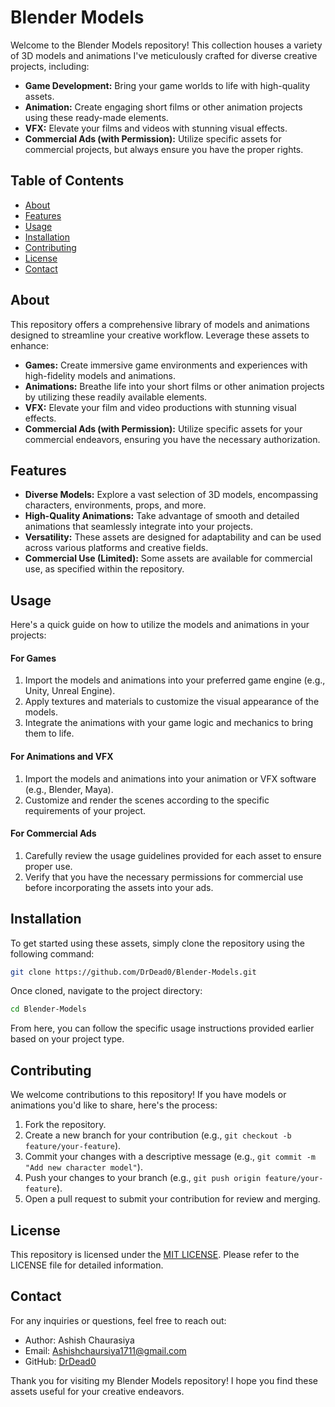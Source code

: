 
# Blender Models

Welcome to the Blender Models repository! This collection houses a variety of 3D models and animations I've meticulously crafted for diverse creative projects, including:

* **Game Development:** Bring your game worlds to life with high-quality assets.
* **Animation:** Create engaging short films or other animation projects using these ready-made elements.
* **VFX:** Elevate your films and videos with stunning visual effects.
* **Commercial Ads (with Permission):** Utilize specific assets for commercial projects, but always ensure you have the proper rights.

## Table of Contents

* [About](#about)
* [Features](#features)
* [Usage](#usage)
* [Installation](#installation)
* [Contributing](#contributing)
* [License](#license)
* [Contact](#contact)

## About

This repository offers a comprehensive library of models and animations designed to streamline your creative workflow. Leverage these assets to enhance:

* **Games:** Create immersive game environments and experiences with high-fidelity models and animations.
* **Animations:** Breathe life into your short films or other animation projects by utilizing these readily available elements.
* **VFX:** Elevate your film and video productions with stunning visual effects.
* **Commercial Ads (with Permission):** Utilize specific assets for your commercial endeavors, ensuring you have the necessary authorization.

## Features

* **Diverse Models:** Explore a vast selection of 3D models, encompassing characters, environments, props, and more.
* **High-Quality Animations:** Take advantage of smooth and detailed animations that seamlessly integrate into your projects.
* **Versatility:** These assets are designed for adaptability and can be used across various platforms and creative fields.
* **Commercial Use (Limited):** Some assets are available for commercial use, as specified within the repository.

## Usage

Here's a quick guide on how to utilize the models and animations in your projects:

#### For Games

1. Import the models and animations into your preferred game engine (e.g., Unity, Unreal Engine).
2. Apply textures and materials to customize the visual appearance of the models.
3. Integrate the animations with your game logic and mechanics to bring them to life.

#### For Animations and VFX

1. Import the models and animations into your animation or VFX software (e.g., Blender, Maya).
2. Customize and render the scenes according to the specific requirements of your project.

#### For Commercial Ads

1. Carefully review the usage guidelines provided for each asset to ensure proper use.
2. Verify that you have the necessary permissions for commercial use before incorporating the assets into your ads.

## Installation

To get started using these assets, simply clone the repository using the following command:

```bash
git clone https://github.com/DrDead0/Blender-Models.git
```

Once cloned, navigate to the project directory:

```bash
cd Blender-Models
```

From here, you can follow the specific usage instructions provided earlier based on your project type.

## Contributing

We welcome contributions to this repository! If you have models or animations you'd like to share, here's the process:

1. Fork the repository.
2. Create a new branch for your contribution (e.g., `git checkout -b feature/your-feature`).
3. Commit your changes with a descriptive message (e.g., `git commit -m "Add new character model"`).
4. Push your changes to your branch (e.g., `git push origin feature/your-feature`).
5. Open a pull request to submit your contribution for review and merging.

## License

This repository is licensed under the [MIT LICENSE](https://github.com/DrDead0/Blender-Models/blob/main/LICENSE). Please refer to the LICENSE file for detailed information.

## Contact

For any inquiries or questions, feel free to reach out:

* Author: Ashish Chaurasiya
* Email: Ashishchaursiya1711@gmail.com
* GitHub: [DrDead0](https://github.com/DrDead0)

Thank you for visiting my Blender Models repository! I hope you find these assets useful for your creative endeavors.
